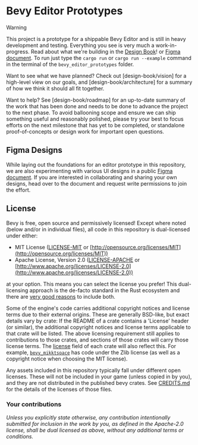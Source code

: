 # Bevy Editor Prototypes

> [!WARNING]
> This project is a prototype for a shippable Bevy Editor and is still in heavy development and testing.
> Everything you see is very much a work-in-progress. Read about what we're building in the [Design Book](https://bevyengine.github.io/bevy_editor_prototypes/)! or [Figma document].
> To run just type the ```cargo run``` or ```cargo run --example``` command in the terminal of the `bevy_editor_prototypes` folder.

Want to see what we have planned? Check out [design-book/vision] for a high-level view on our goals, and [design-book/architecture] for a summary of how we think it should all fit together.

Want to help? See [design-book/roadmap] for an up-to-date summary of the work that has been done and needs to be done to advance the project to the next phase.
To avoid ballooning scope and ensure we can ship something useful and reasonably polished, please try your best to focus efforts on the next milestone that has yet to be completed, or standalone proof-of-concepts or design work for important open questions.

## Figma Designs

While laying out the foundations for an editor prototype in this repository, we are also experimenting with various UI designs in a public [Figma document]. If you are interested in collaborating and sharing your own designs, head over to the document and request write permissions to join the effort.

[Figma document]: https://www.figma.com/design/fkYfFPSBgnGkhbQd3HOMsL/Bevy-Editor?node-id=90-2

## License

Bevy is free, open source and permissively licensed!
Except where noted (below and/or in individual files), all code in this repository is dual-licensed under either:

* MIT License ([LICENSE-MIT](LICENSE-MIT) or [http://opensource.org/licenses/MIT](http://opensource.org/licenses/MIT))
* Apache License, Version 2.0 ([LICENSE-APACHE](LICENSE-APACHE) or [http://www.apache.org/licenses/LICENSE-2.0](http://www.apache.org/licenses/LICENSE-2.0))

at your option.
This means you can select the license you prefer!
This dual-licensing approach is the de-facto standard in the Rust ecosystem and there are [very good reasons](https://github.com/bevyengine/bevy/issues/2373) to include both.

Some of the engine's code carries additional copyright notices and license terms due to their external origins.
These are generally BSD-like, but exact details vary by crate:
If the README of a crate contains a 'License' header (or similar), the additional copyright notices and license terms applicable to that crate will be listed.
The above licensing requirement still applies to contributions to those crates, and sections of those crates will carry those license terms.
The [license](https://doc.rust-lang.org/cargo/reference/manifest.html#the-license-and-license-file-fields) field of each crate will also reflect this.
For example, [`bevy_mikktspace`](./crates/bevy_mikktspace/README.md#license-agreement) has code under the Zlib license (as well as a copyright notice when choosing the MIT license).

Any assets included in this repository typically fall under different open licenses.
These will not be included in your game (unless copied in by you), and they are not distributed in the published bevy crates.
See [CREDITS.md](CREDITS.md) for the details of the licenses of those files.

### Your contributions

*Unless you explicitly state otherwise,
any contribution intentionally submitted for inclusion in the work by you,
as defined in the Apache-2.0 license,
shall be dual licensed as above,
without any additional terms or conditions.*
